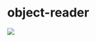 # object-reader
[![](https://jitpack.io/v/Cloacab/object-reader.svg)](https://jitpack.io/#Cloacab/object-reader)
